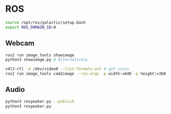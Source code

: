 # ROS

```bash
source /opt/ros/galactic/setup.bash
export ROS_DOMAIN_ID=9
```

## Webcam
```bash
ros2 run image_tools showimage
python3 showimage.py # Alternatively
```

```bash
v4l2-ctl -d /dev/video0 --list-formats-ext # get sizes
ros2 run image_tools cam2image --ros-args -p width:=640 -p height:=360 -p device_id:=0
```

## Audio
```bash
python3 respeaker.py --publish
python3 respeaker.py
```